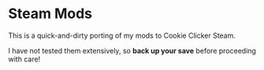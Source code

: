 Steam Mods
==========

This is a quick-and-dirty porting of my mods to Cookie Clicker Steam.

I have not tested them extensively,
so **back up your save** before proceeding with care!

